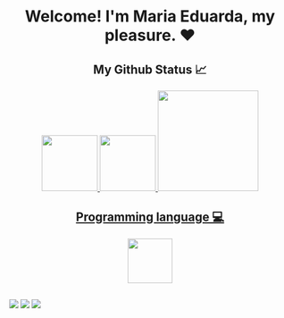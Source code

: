<h1 align="center">Welcome! I'm Maria Eduarda, my pleasure. ❤️</h1>

<div align="center">
  <h2>My Github Status 📈</h2>
  <a href="https://github.com/fmadu">
  <img height="100em" src="https://github-readme-stats.vercel.app/api?username=fmadu&show_icons=true&theme=radical&include_all_commits=true&count_private=true"/>
  <img height="100em" src="https://github-readme-stats.vercel.app/api/top-langs/?username=fmadu&layout=compact&langs_count=7&theme=radical"/>
  <img height="180em" src="https://github-readme-streak-stats.herokuapp.com?user=fmadu&theme=radical&hide_border=verdadeiro"/>
</div>
    
<div align="center">
  <h2>Programming language 💻</h2>
  <img height="80em" src="https://skillicons.dev/icons?i=css,html,sass,bootstrap,nodejs,js,java,c,cpp,mongodb"/>
</div>
    
##
  
<div>
  <a href="https://instagram.com/fmadu21" target="_blank"><img src="https://img.shields.io/badge/-Instagram-%23E4405F?style=for-the-badge&logo=instagram&logoColor=white" target="_blank"></a>
  <a href = "mailto:eduardafonseca.torres@gmail.com"><img src="https://img.shields.io/badge/Gmail-D14836?style=for-the-badge&logo=gmail&logoColor=white" target="_blank"></a>
  <a href="https://www.linkedin.com/in/maria-eduarda-fonseca-torres-bab5821b4" target="_blank"><img src="https://img.shields.io/badge/-LinkedIn-%230077B5?style=for-the-badge&logo=linkedin&logoColor=white" target="_blank"></a> 
</div>
